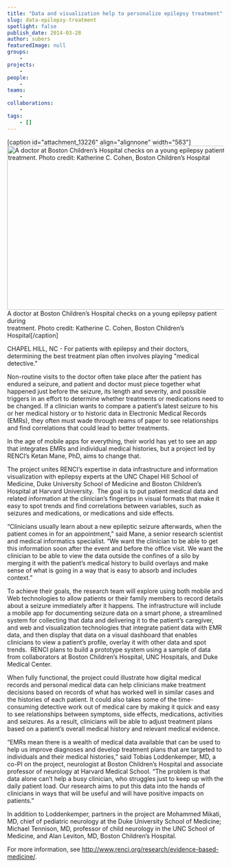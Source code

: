 ```yaml
---
title: "Data and visualization help to personalize epilepsy treatment"
slug: data-epilepsy-treatment
spotlight: false
publish_date: 2014-03-28
author: subers
featuredImage: null
groups:
    - 
projects:
    - 
people:
    - 
teams: 
    - 
collaborations:
    - 
tags:
    - []
---
```

[caption id="attachment_13226" align="alignnone" width="563"]<img class=" wp-image-13226  " alt="A doctor at Boston Children’s Hospital checks on a young epilepsy patient during treatment. Photo credit: Katherine C. Cohen, Boston Children’s Hospital" src="http://www.renci.org/wp-content/uploads/2014/03/20130329_LaserAblation-6-1024x694.jpg" width="563" height="381" /> A doctor at Boston Children’s Hospital checks on a young epilepsy patient during<br />treatment. Photo credit: Katherine C. Cohen, Boston Children’s Hospital[/caption]

CHAPEL HILL, NC - For patients with epilepsy and their doctors, determining the best treatment plan often involves playing "medical detective."

Non-routine visits to the doctor often take place after the patient has endured a seizure, and patient and doctor must piece together what happened just before the seizure, its length and severity, and possible triggers in an effort to determine whether treatments or medications need to be changed. If a clinician wants to compare a patient’s latest seizure to his or her medical history or to historic data in Electronic Medical Records (EMRs), they often must wade through reams of paper to see relationships and find correlations that could lead to better treatments.

<!--more-->

In the age of mobile apps for everything, their world has yet to see an app that integrates EMRs and individual medical histories, but a project led by RENCI’s Ketan Mane, PhD, aims to change that.

The project unites RENCI’s expertise in data infrastructure and information visualization with epilepsy experts at the UNC Chapel Hill School of Medicine, Duke University School of Medicine and Boston Children’s Hospital at Harvard University.  The goal is to put patient medical data and related information at the clinician’s fingertips in visual formats that make it easy to spot trends and find correlations between variables, such as seizures and medications, or medications and side effects.

“Clinicians usually learn about a new epileptic seizure afterwards, when the patient comes in for an appointment,” said Mane, a senior research scientist and medical informatics specialist. “We want the clinician to be able to get this information soon after the event and before the office visit. We want the clinician to be able to view the data outside the confines of a silo by merging it with the patient’s medical history to build overlays and make sense of what is going in a way that is easy to absorb and includes context.”

To achieve their goals, the research team will explore using both mobile and Web technologies to allow patients or their family members to record details about a seizure immediately after it happens. The infrastructure will include a mobile app for documenting seizure data on a smart phone, a streamlined system for collecting that data and delivering it to the patient’s caregiver, and web and visualization technologies that integrate patient data with EMR data, and then display that data on a visual dashboard that enables clinicians to view a patient’s profile, overlay it with other data and spot trends.  RENCI plans to build a prototype system using a sample of data from collaborators at Boston Children’s Hospital, UNC Hospitals, and Duke Medical Center.

When fully functional, the project could illustrate how digital medical records and personal medical data can help clinicians make treatment decisions based on records of what has worked well in similar cases and the histories of each patient. It could also takes some of the time-consuming detective work out of medical care by making it quick and easy to see relationships between symptoms, side effects, medications, activities and seizures. As a result, clinicians will be able to adjust treatment plans based on a patient’s overall medical history and relevant medical evidence.

“EMRs mean there is a wealth of medical data available that can be used to help us improve diagnoses and develop treatment plans that are targeted to individuals and their medical histories,” said Tobias Loddenkemper, MD, a co-PI on the project, neurologist at Boston Children’s Hospital and associate professor of neurology at Harvard Medical School. “The problem is that data alone can’t help a busy clinician, who struggles just to keep up with the daily patient load. Our research aims to put this data into the hands of clinicians in ways that will be useful and will have positive impacts on patients.”

In addition to Loddenkemper, partners in the project are Mohammed Mikati, MD, chief of pediatric neurology at the Duke University School of Medicine; Michael Tennison, MD, professor of child neurology in the UNC School of Medicine, and Alan Leviton, MD, Boston Children’s Hospital.

For more information, see <a href="http://www.renci.org/research/evidence-based-medicine/">http://www.renci.org/research/evidence-based-medicine/</a>.
